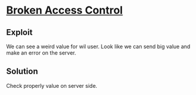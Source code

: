 # [Broken Access Control](https://owasp.org/Top10/A01_2021-Broken_Access_Control/)

## Exploit

We can see a weird value for wil user. Look like we can send big value and make an error on the server.

## Solution

Check properly value on server side.
